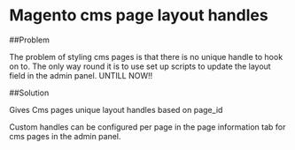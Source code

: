 Magento cms page layout handles
==================

##Problem

The problem of styling cms pages is that there is no unique handle to hook on to. The only way round it is to use set up scripts to update the layout field in the admin panel. UNTILL NOW!!


##Solution

Gives Cms pages unique layout handles based on page_id

Custom handles can be configured per page in the page information tab for cms pages in the admin panel.
